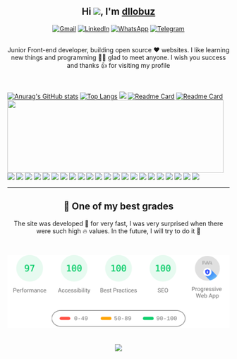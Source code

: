 <h2 align="center">Hi <img src="https://raw.githubusercontent.com/aemmadi/aemmadi/master/wave.gif" width="30px">, I'm <a href="codepen.io/dllobuz">dllobuz</a></h2>
<div align="center">
  <a href="mailto:dllozov@gmail.com"><img alt="Gmail" src="https://img.shields.io/badge/Gmail-D14836?style=for-the-badge&logo=gmail&logoColor=white"></a>
  <a href="https://www.linkedin.com/in/dllozov"><img alt="LinkedIn" src="https://img.shields.io/badge/linkedin%20-%230077B5.svg?&style=for-the-badge&logo=linkedin&logoColor=white"></a>
  <a href="https://wa.me/79102264925"><img alt="WhatsApp" src="https://img.shields.io/badge/WhatsApp-25D366?style=for-the-badge&logo=whatsapp&logoColor=white"></a>
  <a href="https://t.me/dllozov"><img alt="Telegram" src="https://img.shields.io/badge/Telegram-2CA5E0?style=for-the-badge&logo=telegram&logoColor=white"></a>
</div> <br>

<p align="center">Junior Front-end developer, building open source &#10084; websites. I like learning new things and programming &#128104;&#8205;&#128187; glad to meet anyone. I wish you success and thanks &#128077; for visiting my profile</p> <br>

[![Anurag's GitHub stats](https://github-readme-stats.vercel.app/api?username=dllobuz&show_icons=true&theme=onedark)](https://github.com/anuraghazra/github-readme-stats)
[![Top Langs](https://github-readme-stats.vercel.app/api/top-langs/?username=dllobuz&layout=compact&theme=onedark)](https://github.com/anuraghazra/github-readme-stats)
<img src="https://github-profile-trophy.vercel.app/?username=dllobuz&column=7&theme=onedark&no-frame=true" width="825px">
[![Readme Card](https://github-readme-stats.vercel.app/api/pin/?username=dllobuz&repo=gulpfile&theme=onedark)](https://github.com/anuraghazra/github-readme-stats)
[![Readme Card](https://github-readme-stats.vercel.app/api/pin/?username=dllobuz&repo=gulpfile-lite&theme=onedark)](https://github.com/anuraghazra/github-readme-stats)
<img src="https://github-readme-stats.vercel.app/api/wakatime?username=dllobuz&theme=onedark" align="left" width="490px" height="165px">
<p>
    <img src="https://img.shields.io/badge/-github-1B1F23?logo=github&style=flat-square&logoColor=white">
    <img src="https://img.shields.io/badge/-git-E84E31?logo=git&style=flat-square&logoColor=white">
    <img src="https://img.shields.io/badge/-markdown-000000?logo=markdown&style=flat-square&logoColor=white">
    <img src="https://img.shields.io/badge/-sass-C76494?logo=sass&style=flat-square&logoColor=white">
    <img src="https://img.shields.io/badge/-jquery-0868AC?logo=jquery&style=flat-square&logoColor=white">
    <img src="https://img.shields.io/badge/-html5-E44D26?logo=html5&style=flat-square&logoColor=white">
    <img src="https://img.shields.io/badge/-css3-25A1E1?logo=css3&style=flat-square&logoColor=white">
    <img src="https://img.shields.io/badge/-gulp-CA4545?logo=gulp&style=flat-square&logoColor=white">
    <img src="https://img.shields.io/badge/-bootstrap-563D7C?logo=bootstrap&style=flat-square&logoColor=white">
    <img src="https://img.shields.io/badge/-javascript-F1A324?logo=javascript&style=flat-square&logoColor=white">
    <img src="https://img.shields.io/badge/-stylelint-000000?logo=stylelint&style=flat-square&logoColor=white">
    <img src="https://img.shields.io/badge/-eslint-4930BD?logo=eslint&style=flat-square&logoColor=white">
    <img src="https://img.shields.io/badge/-less-1D3F6C?logo=less&style=flat-square&logoColor=white">
    <img src="https://img.shields.io/badge/-php-7377AD?logo=php&style=flat-square&logoColor=white">
    <img src="https://img.shields.io/badge/-npm-C53635?logo=npm&style=flat-square&logoColor=white">
    <img src="https://img.shields.io/badge/-arduino-00979C?logo=arduino&style=flat-square&logoColor=white">
    <img src="https://img.shields.io/badge/-pug-53312A?logo=pug&style=flat-square&logoColor=white">
    <img src="https://img.shields.io/badge/-vscode-3CACF2?logo=visual-studio-code&style=flat-square&logoColor=white">
    <img src="https://img.shields.io/badge/-stylus-ADCA07?logo=stylus&style=flat-square&logoColor=white">
    <img src="https://img.shields.io/badge/-photoshop-2FA3F7?logo=adobe-photoshop&style=flat-square&logoColor=white">
    <img src="https://img.shields.io/badge/-chrome-0F9855?logo=google-chrome&style=flat-square&logoColor=white">
    <img src="https://img.shields.io/badge/-trello-0A70AD?logo=trello&style=flat-square&logoColor=white">
  
</p>
  
---

<h2 align="center">&#128170; One of my best grades</h2>
<p align="center">The site was developed &#129327; for very fast, I was very surprised when there were such high &#128293; values. In the future, I will try to do it &#128175;</p> <br>

<p align="center">
  <img src="pagespeed.svg" width="800px">
</p> <br>

<div align="center">
  <img align="center" src="https://profile-counter.glitch.me/dllobuz/count.svg">
</div>
